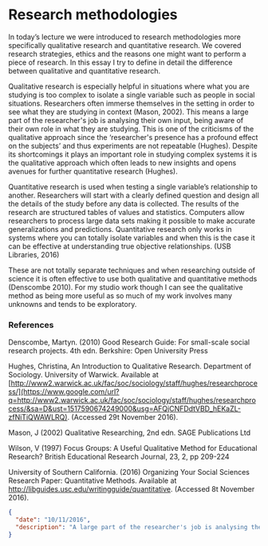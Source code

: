 # Research methodologies

In today’s lecture we were introduced to research methodologies more specifically qualitative research and quantitative research. We covered research strategies, ethics and the reasons one might want to perform a piece of research. In this essay I try to define in detail the difference between qualitative and quantitative research.

Qualitative research is especially helpful in situations where what you are studying is too complex to isolate a single variable such as people in social situations. Researchers often immerse themselves in the setting in order to see what they are studying in context (Mason, 2002). This means a large part of the researcher's job is analysing their own input, being aware of their own role in what they are studying. This is one of the criticisms of the qualitative approach since the ‘researcher's presence has a profound effect on the subjects’ and thus experiments are not repeatable  (Hughes). Despite its shortcomings it plays an important role in studying complex systems it is the qualitative approach which often leads to new insights and opens avenues for further quantitative research (Hughes).

Quantitative research is used when testing a single variable’s relationship to another. Researchers will start with a clearly defined question and design all the details of the study before any data is collected. The results of the research are structured tables of values and statistics. Computers allow researchers to process large data sets making it possible to make accurate generalizations and predictions. Quantitative research only works in systems where you can totally isolate variables and when this is the case it can be effective at understanding true objective relationships. (USB Libraries, 2016)

These are not totally separate techniques and when researching outside of science it is often effective to use both qualitative and quantitative methods (Denscombe 2010). For my studio work though I can see the qualitative method as being more useful as so much of my work involves many unknowns and tends to be exploratory.

### References

Denscombe, Martyn. (2010) Good Research Guide: For small-scale social research projects. 4th edn. Berkshire: Open University Press

Hughes, Christina, An Introduction to Qualitative Research. Department of Sociology. University of Warwick. Available at [http://www2.warwick.ac.uk/fac/soc/sociology/staff/hughes/researchprocess/](https://www.google.com/url?q=http://www2.warwick.ac.uk/fac/soc/sociology/staff/hughes/researchprocess/&sa=D&ust=1517590674249000&usg=AFQjCNFDdtVBD_hEKaZL-zfNiTiQWAWLRQ). (Accessed 29t November 2016).

Mason, J (2002) Qualitative Researching, 2nd edn. SAGE Publications Ltd

Wilson, V (1997) Focus Groups: A Useful Qualitative Method for Educational Research? British Educational Research Journal, 23, 2, pp 209-224

University of Southern California. (2016) Organizing Your Social Sciences Research Paper: Quantitative Methods. Available at http://libguides.usc.edu/writingguide/quantitative. (Accessed 8t November 2016).

```json
{
  "date": "10/11/2016",
  "description": "A large part of the researcher's job is analysing their own input, being aware of their own role in what they are studying."
}
```

